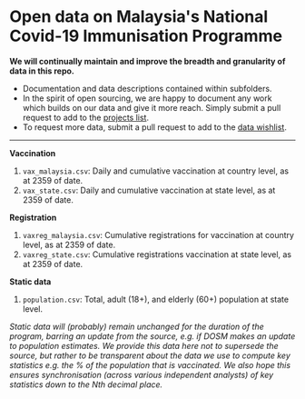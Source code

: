# Open data on Malaysia's National Covid-​19 Immunisation Programme 

**We will continually maintain and improve the breadth and granularity of data in this repo.**
+ Documentation and data descriptions contained within subfolders. 
+ In the spirit of open sourcing, we are happy to document any work which builds on our data and give it more reach. Simply submit a pull request to add to the [projects list](https://github.com/CITF-Malaysia/citf-public/blob/main/CONTRIB.md).
+ To request more data, submit a pull request to add to the [data wishlist](https://github.com/CITF-Malaysia/citf-public/blob/main/CONTRIB.md).

---

**Vaccination**
1) `vax_malaysia.csv`: Daily and cumulative vaccination at country level, as at 2359 of date.
2) `vax_state.csv`: Daily and cumulative vaccination at state level, as at 2359 of date.

**Registration**
1) `vaxreg_malaysia.csv`: Cumulative registrations for vaccination at country level, as at 2359 of date.
2) `vaxreg_state.csv`: Cumulative registrations vaccination at state level, as at 2359 of date.

**Static data**

1) `population.csv`: Total, adult (18+), and elderly (60+) population at state level.

_Static data will (probably) remain unchanged for the duration of the program, barring an update from the source, e.g. if DOSM makes an update to population estimates. We provide this data here not to supersede the source, but rather to be transparent about the data we use to compute key statistics e.g. the % of the population that is vaccinated. We also hope this ensures synchronisation (across various independent analysts) of key statistics down to the Nth decimal place._
